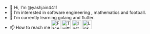 - 👋 Hi, I’m @yashjain4411
- 👀 I’m interested in software engineering , mathematics and football.
- 🌱 I’m currently learning golang and flutter.
- 📫 How to reach me 
<a href="https://www.facebook.com/yashjain4411/" target="_blank"><img src="https://raw.githubusercontent.com/arturssmirnovs/arturssmirnovs/master/fb.png" alt="Facebook" width="30"></a>
<a href="https://twitter.com/jainyash4411" target="_blank"><img src="https://raw.githubusercontent.com/arturssmirnovs/arturssmirnovs/master/tw.png" alt="Twitter" width="30"></a>
<a href="https://www.instagram.com/ya5hjain7" target="_blank"><img src="https://raw.githubusercontent.com/arturssmirnovs/arturssmirnovs/master/ig.png" alt="Instagram" width="30"></a>
<a href="https://www.linkedin.com/in/yashjain4411/" target="_blank"><img src="https://raw.githubusercontent.com/arturssmirnovs/arturssmirnovs/master/in.png" alt="LinkedIn" width="30"></a>

<!---
yashjain4411/yashjain4411 is a ✨ special ✨ repository because its `README.md` (this file) appears on your GitHub profile.
You can click the Preview link to take a look at your changes.
--->
